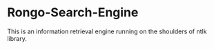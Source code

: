 # Rongo-Search-Engine
This is an information retrieval engine running on the shoulders of ntlk library. 
